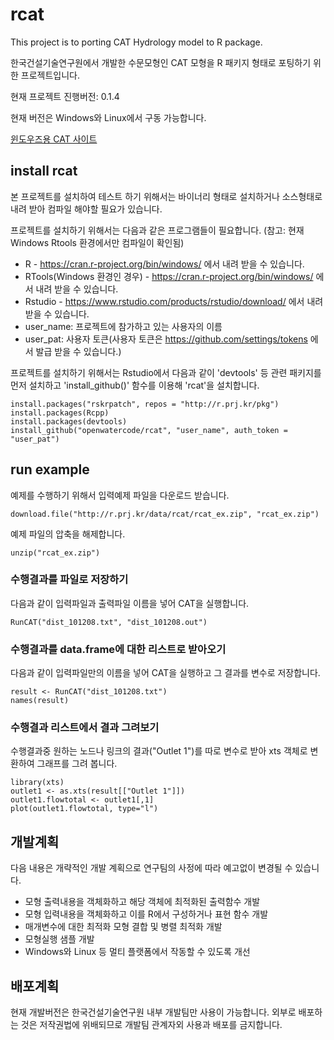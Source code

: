 # rcat
This project is to porting CAT Hydrology model to R package.

한국건설기술연구원에서 개발한 수문모형인 CAT 모형을 R 패키지 형태로 포팅하기 위한 프로젝트입니다.

현재 프로젝트 진행버전: 0.1.4

현재 버전은 Windows와 Linux에서 구동 가능합니다.

[윈도우즈용 CAT 사이트](http://watercycle.re.kr/)


## install rcat
본 프로젝트를 설치하여 테스트 하기 위해서는 바이너리 형태로 설치하거나 소스형태로 내려 받아 컴파일 해야할 필요가 있습니다.

프로젝트를 설치하기 위해서는 다음과 같은 프로그램들이 필요합니다.
(참고: 현재 Windows Rtools 환경에서만 컴파일이 확인됨)

  * R - https://cran.r-project.org/bin/windows/ 에서 내려 받을 수 있습니다.
  * RTools(Windows 환경인 경우) - https://cran.r-project.org/bin/windows/ 에서 내려 받을 수 있습니다.
  * Rstudio - https://www.rstudio.com/products/rstudio/download/ 에서 내려 받을 수 있습니다.
  * user_name: 프로젝트에 참가하고 있는 사용자의 이름
  * user_pat: 사용자 토큰(사용자 토큰은 https://github.com/settings/tokens 에서 발급 받을 수 있습니다.)

프로젝트를 설치하기 위해서는 Rstudio에서 다음과 같이 'devtools' 등 관련 패키지를 먼저 설치하고 'install_github()' 함수를 이용해 'rcat'을 설치합니다. 

```
install.packages("rskrpatch", repos = "http://r.prj.kr/pkg")
install.packages(Rcpp)
install.packages(devtools)
install_github("openwatercode/rcat", "user_name", auth_token = "user_pat")
```
## run example

예제를 수행하기 위해서 입력예제 파일을 다운로드 받습니다.

```
download.file("http://r.prj.kr/data/rcat/rcat_ex.zip", "rcat_ex.zip")
```

예제 파일의 압축을 해제합니다.

```
unzip("rcat_ex.zip")
```

### 수행결과를 파일로 저장하기
다음과 같이 입력파일과 출력파일 이름을 넣어 CAT을 실행합니다.

```
RunCAT("dist_101208.txt", "dist_101208.out")
```

### 수행결과를 data.frame에 대한 리스트로 받아오기
다음과 같이 입력파일만의 이름을 넣어 CAT을 실행하고 그 결과를 변수로 저장합니다.

```
result <- RunCAT("dist_101208.txt")
names(result)
```

### 수행결과 리스트에서 결과 그려보기
수행결과중 원하는 노드나 링크의 결과("Outlet 1")를 따로 변수로 받아 xts 객체로 변환하여 그래프를 그려 봅니다.

```
library(xts)
outlet1 <- as.xts(result[["Outlet 1"]])
outlet1.flowtotal <- outlet1[,1]
plot(outlet1.flowtotal, type="l")
```

## 개발계획
다음 내용은 개략적인 개발 계획으로 연구팀의 사정에 따라 예고없이 변경될 수 있습니다.

* 모형 출력내용을 객체화하고 해당 객체에 최적화된 출력함수 개발
* 모형 입력내용을 객체화하고 이를 R에서 구성하거나 표현 함수 개발
* 매개변수에 대한 최적화 모형 결합 및 병렬 최적화 개발
* 모형실행 샘플 개발
* Windows와 Linux 등 멀티 플랫폼에서 작동할 수 있도록 개선

## 배포계획
현재 개발버전은 한국건설기술연구원 내부 개발팀만 사용이 가능합니다. 외부로 배포하는 것은 저작권법에 위배되므로 개발팀 관계자외 사용과 배포를 금지합니다.
